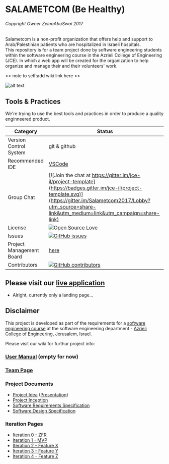 # SALAMETCOM (Be Healthy)
###### Copyright Owner ZeinaAbuSwai 2017

Salametcom is a non-profit organization that offers help and support to Arab/Palestinian patients who are hospitalized in Israeli hospitals.  
This repository is for a team project done by software engineering students within the software engineering course in the Azrieli College of Engineering (JCE). In which a web app will be created for the organization to help organize and manage their and their volunteers' work. 

<< note to self:add wiki link here >>

![alt text](https://scontent-ams3-1.xx.fbcdn.net/v/t1.0-9/1976961_802297156470355_5153050688111667329_n.png?oh=cf7d97a48f5f4069ce3f83d99a31226f&oe=59585896)

## Tools & Practices
We're trying to use the best tools and practices in order to produce a quality enginneered product.

|Category|Status|
|---|---|
| Version Control System| git & github |
| Recommended IDE | [VSCode](https://code.visualstudio.com) |
| Group Chat | [![Join the chat at https://gitter.im/jce-il/project-template](https://badges.gitter.im/jce-il/project-template.svg)](https://gitter.im/Salametcom2017/Lobby?utm_source=share-link&utm_medium=link&utm_campaign=share-link) |
| License | [![Open Source Love](https://badges.frapsoft.com/os/mit/mit.svg?v=102)](https://opensource.org/licenses/MIT) |
| Issues | [![GitHub issues](https://img.shields.io/github/issues/jce-il/project-template.svg?style=flat)](https://github.com/jce-il/project-template/issues) |
| Project Management Board| [here](https://github.com/jce-il/project-template/projects/1) |
| Contributors | [![GitHub contributors](https://img.shields.io/github/contributors/jce-il/project-template.svg)](https://github.com/ZeinaAbuSwai/Salametcom/graphs/contributors)|

## Please visit our [live application](https://demo.reactstarterkit.com/)
- Alright, currently only a landing page...


## Disclaimer
This project is developed as part of the requirements for a [software engineering course](https://github.com/jce-il/se-class/wiki) at the software engineering department - [Azrieli College of Engineering](http://www.jce.ac.il/), Jerusalem, Israel.

Please visit our wiki for furthur project info: 

### [User Manual](../../wiki/user-manual) (empty for now)

### [Team Page](../../wiki/team)

### Project Documents
- [Project Idea](docs/idea.pdf) ([Presentation](docs/idea-slides.pdf))
- [Project Inception](../../wiki/inception)
- [Software Requirements Specification](../../wiki/srs)
- [Software Design Specification](../../wiki/sds)

### Iteration Pages
- [Iteration 0 - ZFR](../../wiki/iter0-zfr)
- [Iteration 1 - MVP]()
- [Iteration 2 - Feature X]()
- [Iteration 3 - Feature Y]()
- [Iteration 4 - Feature Z]()



